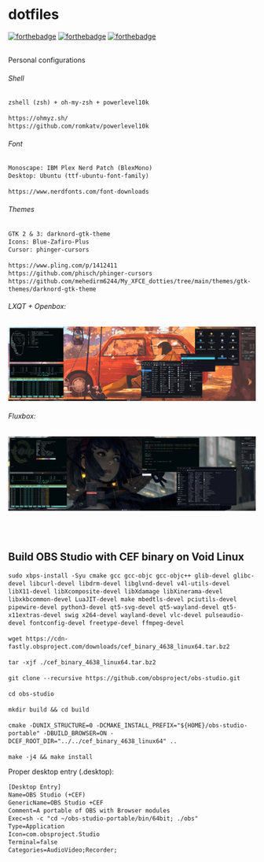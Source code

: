 # dotfiles

[![forthebadge](https://forthebadge.com/images/badges/just-plain-nasty.svg)](https://forthebadge.com) 
[![forthebadge](https://forthebadge.com/images/badges/compatibility-club-penguin.svg)](https://forthebadge.com) 
[![forthebadge](https://forthebadge.com/images/badges/built-with-swag.svg)](https://forthebadge.com)

<br/>
Personal configurations

###### Shell
```
zshell (zsh) + oh-my-zsh + powerlevel10k

https://ohmyz.sh/
https://github.com/romkatv/powerlevel10k
```

###### Font
```
Monoscape: IBM Plex Nerd Patch (BlexMono)
Desktop: Ubuntu (ttf-ubuntu-font-family)

https://www.nerdfonts.com/font-downloads
```

###### Themes
```
GTK 2 & 3: darknord-gtk-theme
Icons: Blue-Zafiro-Plus
Cursor: phinger-cursors

https://www.pling.com/p/1412411
https://github.com/phisch/phinger-cursors
https://github.com/mehedirm6244/My_XFCE_dotties/tree/main/themes/gtk-themes/darknord-gtk-theme
```

###### LXQT + Openbox:
![lxqt+openbox](/screenshots/lxqt.png)
###### Fluxbox:
![fluxbox](/screenshots/fluxbox.png)

<br/>
<br/>

## Build OBS Studio with CEF binary on Void Linux
```
sudo xbps-install -Syu cmake gcc gcc-objc gcc-objc++ glib-devel glibc-devel libcurl-devel libdrm-devel libglvnd-devel v4l-utils-devel libX11-devel libXcomposite-devel libXdamage libXinerama-devel libxkbcommon-devel LuaJIT-devel make mbedtls-devel pciutils-devel pipewire-devel python3-devel qt5-svg-devel qt5-wayland-devel qt5-x11extras-devel swig x264-devel wayland-devel vlc-devel pulseaudio-devel fontconfig-devel freetype-devel ffmpeg-devel

wget https://cdn-fastly.obsproject.com/downloads/cef_binary_4638_linux64.tar.bz2

tar -xjf ./cef_binary_4638_linux64.tar.bz2

git clone --recursive https://github.com/obsproject/obs-studio.git

cd obs-studio

mkdir build && cd build

cmake -DUNIX_STRUCTURE=0 -DCMAKE_INSTALL_PREFIX="${HOME}/obs-studio-portable" -DBUILD_BROWSER=ON -DCEF_ROOT_DIR="../../cef_binary_4638_linux64" ..

make -j4 && make install
```
Proper desktop entry (.desktop):
```
[Desktop Entry]
Name=OBS Studio (+CEF)
GenericName=OBS Studio +CEF
Comment=A portable of OBS with Browser modules
Exec=sh -c "cd ~/obs-studio-portable/bin/64bit; ./obs"
Type=Application
Icon=com.obsproject.Studio
Terminal=false
Categories=AudioVideo;Recorder;
```
